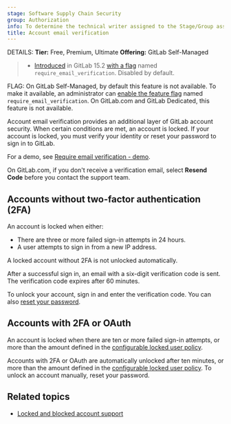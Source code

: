 ```yaml
---
stage: Software Supply Chain Security
group: Authorization
info: To determine the technical writer assigned to the Stage/Group associated with this page, see https://handbook.gitlab.com/handbook/product/ux/technical-writing/#assignments
title: Account email verification
---
```


DETAILS:
**Tier:** Free, Premium, Ultimate
**Offering:** GitLab Self-Managed

> - [Introduced](https://gitlab.com/gitlab-org/gitlab/-/merge_requests/86352) in GitLab 15.2 [with a flag](../administration/feature_flags.md) named `require_email_verification`. Disabled by default.

FLAG:
On GitLab Self-Managed, by default this feature is not available. To make it available, an administrator can [enable the feature flag](../administration/feature_flags.md) named `require_email_verification`. On GitLab.com and GitLab Dedicated, this feature is not available.

Account email verification provides an additional layer of GitLab account security.
When certain conditions are met, an account is locked. If your account is locked,
you must verify your identity or reset your password to sign in to GitLab.

<i class="fa fa-youtube-play youtube" aria-hidden="true"></i>
For a demo, see [Require email verification - demo](https://www.youtube.com/watch?v=wU6BVEGB3Y0).

On GitLab.com, if you don't receive a verification email, select **Resend Code** before you contact the support team.

## Accounts without two-factor authentication (2FA)

An account is locked when either:

- There are three or more failed sign-in attempts in 24 hours.
- A user attempts to sign in from a new IP address.

A locked account without 2FA is not unlocked automatically.

After a successful sign in, an email with a six-digit verification code is sent.
The verification code expires after 60 minutes.

To unlock your account, sign in and enter the verification code. You can also
[reset your password](https://gitlab.com/users/password/new).

## Accounts with 2FA or OAuth

An account is locked when there are ten or more failed sign-in attempts, or more than the
amount defined in the [configurable locked user policy](unlock_user.md#gitlab-self-managed-and-gitlab-dedicated-users).

Accounts with 2FA or OAuth are automatically unlocked after ten minutes, or more than the
amount defined in the [configurable locked user policy](unlock_user.md#gitlab-self-managed-and-gitlab-dedicated-users).
To unlock an account manually, reset your password.

## Related topics

- [Locked and blocked account support](https://handbook.gitlab.com/handbook/support/workflows/reinstating-blocked-accounts/)

